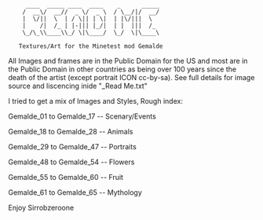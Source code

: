          ____  _____ ____  ____    _      _____
        /  __\/  __//  _ \/  _ \  / \__/|/  __/
        |  \/||  \  | / \|| | \|  | |\/|||  \  
        |    /|  /_ | |-||| |_/|  | |  |||  /_ 
        \_/\_\\____\\_/ \|\____/  \_/  \|\____\
		
       Textures/Art for the Minetest mod Gemalde		

All Images and frames are in the Public Domain for the US and
most are in the Public Domain in other countries as being over 
100 years since the death of the artist (except portrait ICON cc-by-sa). 
See full details for image source and liscencing inide "_Read Me.txt"

I tried to get a mix of Images and Styles, Rough index:

Gemalde_01 to Gemalde_17 -- Scenary/Events

Gemalde_18 to Gemalde_28 -- Animals

Gemalde_29 to Gemalde_47 -- Portraits

Gemalde_48 to Gemalde_54 -- Flowers

Gemalde_55 to Gemalde_60 -- Fruit

Gemalde_61 to Gemalde_65 -- Mythology

Enjoy Sirrobzeroone
